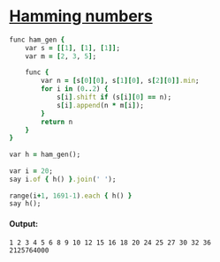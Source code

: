 [1]: http://rosettacode.org/wiki/Hamming_numbers

# [Hamming numbers][1]

```ruby
func ham_gen {
    var s = [[1], [1], [1]];
    var m = [2, 3, 5];
 
    func {
        var n = [s[0][0], s[1][0], s[2][0]].min;
        for i in (0..2) {
            s[i].shift if (s[i][0] == n);
            s[i].append(n * m[i]);
        }
        return n
    }
}
 
var h = ham_gen();
 
var i = 20;
say i.of { h() }.join(' ');
 
range(i+1, 1691-1).each { h() }
say h();
```

#### Output:
```
1 2 3 4 5 6 8 9 10 12 15 16 18 20 24 25 27 30 32 36
2125764000
```
